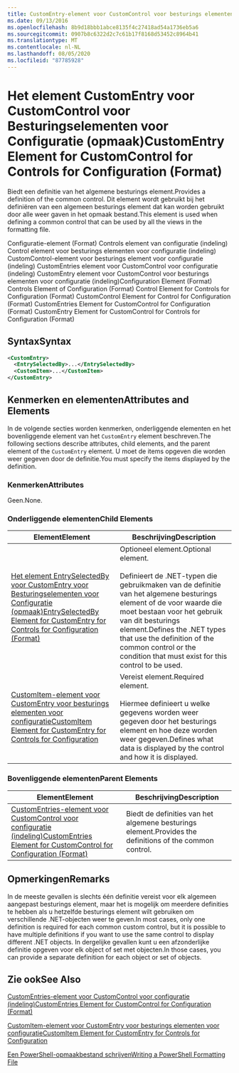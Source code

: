 ```yaml
---
title: CustomEntry-element voor CustomControl voor besturings elementen voor configuratie (indeling) | Microsoft Docs
ms.date: 09/13/2016
ms.openlocfilehash: 8b9d18bbb1abce8135f4c27418ad54a1736eb5a6
ms.sourcegitcommit: 0907b8c6322d2c7c61b17f8168d53452c8964b41
ms.translationtype: MT
ms.contentlocale: nl-NL
ms.lasthandoff: 08/05/2020
ms.locfileid: "87785928"
---
```

# <a name="customentry-element-for-customcontrol-for-controls-for-configuration-format"></a><span data-ttu-id="69a57-102">Het element CustomEntry voor CustomControl voor Besturingselementen voor Configuratie (opmaak)</span><span class="sxs-lookup"><span data-stu-id="69a57-102">CustomEntry Element for CustomControl for Controls for Configuration (Format)</span></span>

<span data-ttu-id="69a57-103">Biedt een definitie van het algemene besturings element.</span><span class="sxs-lookup"><span data-stu-id="69a57-103">Provides a definition of the common control.</span></span> <span data-ttu-id="69a57-104">Dit element wordt gebruikt bij het definiëren van een algemeen besturings element dat kan worden gebruikt door alle weer gaven in het opmaak bestand.</span><span class="sxs-lookup"><span data-stu-id="69a57-104">This element is used when defining a common control that can be used by all the views in the formatting file.</span></span>

<span data-ttu-id="69a57-105">Configuratie-element (Format) Controls element van configuratie (indeling) Control element voor besturings elementen voor configuratie (indeling) CustomControl-element voor besturings element voor configuratie (indeling) CustomEntries element voor CustomControl voor configuratie (indeling) CustomEntry element voor CustomControl voor besturings elementen voor configuratie (indeling)</span><span class="sxs-lookup"><span data-stu-id="69a57-105">Configuration Element (Format) Controls Element of Configuration (Format) Control Element for Controls for Configuration (Format) CustomControl Element for Control for Configuration (Format) CustomEntries Element for CustomControl for Configuration (Format) CustomEntry Element for CustomControl for Controls for Configuration (Format)</span></span>

## <a name="syntax"></a><span data-ttu-id="69a57-106">Syntax</span><span class="sxs-lookup"><span data-stu-id="69a57-106">Syntax</span></span>

```xml
<CustomEntry>
  <EntrySelectedBy>...</EntrySelectedBy>
  <CustomItem>...</CustomItem>
</CustomEntry>

```

## <a name="attributes-and-elements"></a><span data-ttu-id="69a57-107">Kenmerken en elementen</span><span class="sxs-lookup"><span data-stu-id="69a57-107">Attributes and Elements</span></span>

<span data-ttu-id="69a57-108">In de volgende secties worden kenmerken, onderliggende elementen en het bovenliggende element van het `CustomEntry` element beschreven.</span><span class="sxs-lookup"><span data-stu-id="69a57-108">The following sections describe attributes, child elements, and the parent element of the `CustomEntry` element.</span></span> <span data-ttu-id="69a57-109">U moet de items opgeven die worden weer gegeven door de definitie.</span><span class="sxs-lookup"><span data-stu-id="69a57-109">You must specify the items displayed by the definition.</span></span>

### <a name="attributes"></a><span data-ttu-id="69a57-110">Kenmerken</span><span class="sxs-lookup"><span data-stu-id="69a57-110">Attributes</span></span>

<span data-ttu-id="69a57-111">Geen.</span><span class="sxs-lookup"><span data-stu-id="69a57-111">None.</span></span>

### <a name="child-elements"></a><span data-ttu-id="69a57-112">Onderliggende elementen</span><span class="sxs-lookup"><span data-stu-id="69a57-112">Child Elements</span></span>

|<span data-ttu-id="69a57-113">Element</span><span class="sxs-lookup"><span data-stu-id="69a57-113">Element</span></span>|<span data-ttu-id="69a57-114">Beschrijving</span><span class="sxs-lookup"><span data-stu-id="69a57-114">Description</span></span>|
|-------------|-----------------|
|[<span data-ttu-id="69a57-115">Het element EntrySelectedBy voor CustomEntry voor Besturingselementen voor Configuratie (opmaak)</span><span class="sxs-lookup"><span data-stu-id="69a57-115">EntrySelectedBy Element for CustomEntry for Controls for Configuration (Format)</span></span>](./entryselectedby-element-for-customentry-for-controls-for-configuration-format.md)|<span data-ttu-id="69a57-116">Optioneel element.</span><span class="sxs-lookup"><span data-stu-id="69a57-116">Optional element.</span></span><br /><br /> <span data-ttu-id="69a57-117">Definieert de .NET-typen die gebruikmaken van de definitie van het algemene besturings element of de voor waarde die moet bestaan voor het gebruik van dit besturings element.</span><span class="sxs-lookup"><span data-stu-id="69a57-117">Defines the .NET types that use the definition of the common control or the condition that must exist for this control to be used.</span></span>|
|[<span data-ttu-id="69a57-118">CustomItem-element voor CustomEntry voor besturings elementen voor configuratie</span><span class="sxs-lookup"><span data-stu-id="69a57-118">CustomItem Element for CustomEntry for Controls for Configuration</span></span>](./customitem-element-for-customentry-for-controls-for-configuration-format.md)|<span data-ttu-id="69a57-119">Vereist element.</span><span class="sxs-lookup"><span data-stu-id="69a57-119">Required element.</span></span><br /><br /> <span data-ttu-id="69a57-120">Hiermee definieert u welke gegevens worden weer gegeven door het besturings element en hoe deze worden weer gegeven.</span><span class="sxs-lookup"><span data-stu-id="69a57-120">Defines what data is displayed by the control and how it is displayed.</span></span>|

### <a name="parent-elements"></a><span data-ttu-id="69a57-121">Bovenliggende elementen</span><span class="sxs-lookup"><span data-stu-id="69a57-121">Parent Elements</span></span>

|<span data-ttu-id="69a57-122">Element</span><span class="sxs-lookup"><span data-stu-id="69a57-122">Element</span></span>|<span data-ttu-id="69a57-123">Beschrijving</span><span class="sxs-lookup"><span data-stu-id="69a57-123">Description</span></span>|
|-------------|-----------------|
|[<span data-ttu-id="69a57-124">CustomEntries-element voor CustomControl voor configuratie (indeling)</span><span class="sxs-lookup"><span data-stu-id="69a57-124">CustomEntries Element for CustomControl for Configuration (Format)</span></span>](./customentries-element-for-customcontrol-for-controls-for-configuration-format.md)|<span data-ttu-id="69a57-125">Biedt de definities van het algemene besturings element.</span><span class="sxs-lookup"><span data-stu-id="69a57-125">Provides the definitions of the common control.</span></span>|

## <a name="remarks"></a><span data-ttu-id="69a57-126">Opmerkingen</span><span class="sxs-lookup"><span data-stu-id="69a57-126">Remarks</span></span>

<span data-ttu-id="69a57-127">In de meeste gevallen is slechts één definitie vereist voor elk algemeen aangepast besturings element, maar het is mogelijk om meerdere definities te hebben als u hetzelfde besturings element wilt gebruiken om verschillende .NET-objecten weer te geven.</span><span class="sxs-lookup"><span data-stu-id="69a57-127">In most cases, only one definition is required for each common custom control, but it is possible to have multiple definitions if you want to use the same control to display different .NET objects.</span></span> <span data-ttu-id="69a57-128">In dergelijke gevallen kunt u een afzonderlijke definitie opgeven voor elk object of set met objecten.</span><span class="sxs-lookup"><span data-stu-id="69a57-128">In those cases, you can provide a separate definition for each object or set of objects.</span></span>

## <a name="see-also"></a><span data-ttu-id="69a57-129">Zie ook</span><span class="sxs-lookup"><span data-stu-id="69a57-129">See Also</span></span>

[<span data-ttu-id="69a57-130">CustomEntries-element voor CustomControl voor configuratie (indeling)</span><span class="sxs-lookup"><span data-stu-id="69a57-130">CustomEntries Element for CustomControl for Configuration (Format)</span></span>](./customentries-element-for-customcontrol-for-controls-for-configuration-format.md)

[<span data-ttu-id="69a57-131">CustomItem-element voor CustomEntry voor besturings elementen voor configuratie</span><span class="sxs-lookup"><span data-stu-id="69a57-131">CustomItem Element for CustomEntry for Controls for Configuration</span></span>](./customitem-element-for-customentry-for-controls-for-configuration-format.md)

[<span data-ttu-id="69a57-132">Een PowerShell-opmaakbestand schrijven</span><span class="sxs-lookup"><span data-stu-id="69a57-132">Writing a PowerShell Formatting File</span></span>](./writing-a-powershell-formatting-file.md)
